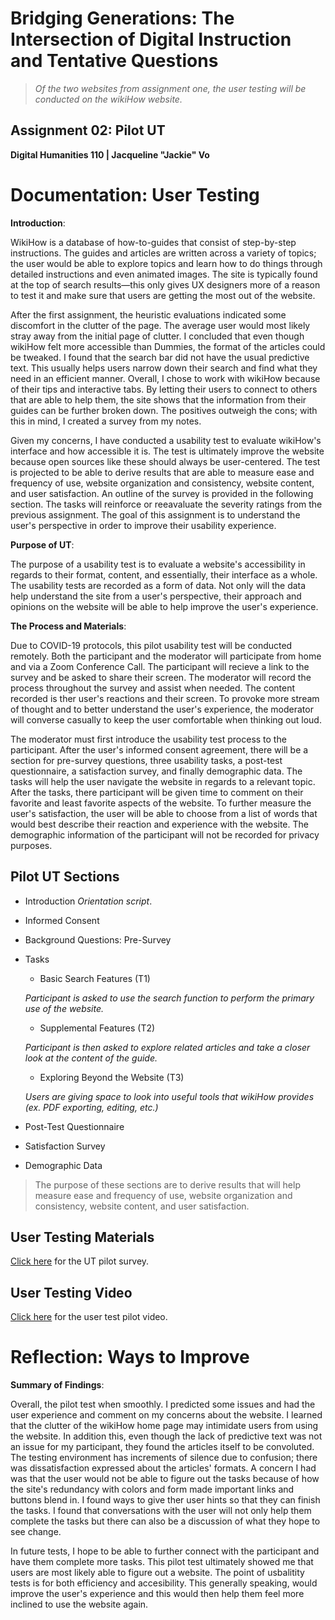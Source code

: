 # Bridging Generations: The Intersection of Digital Instruction and Tentative Questions

> *Of the two websites from assignment one, the user testing will be conducted on the wikiHow website.*
 
## Assignment 02: Pilot UT ##
__Digital Humanities 110 | Jacqueline "Jackie" Vo__

# Documentation: User Testing #

**Introduction**: 

WikiHow is a database of how-to-guides that consist of step-by-step instructions. The guides and articles are written across a variety of topics; the user would be able to explore topics and learn how to do things through detailed instructions and even animated images. The site is typically found at the top of search results—this only gives UX designers more of a reason to test it and make sure that users are getting the most out of the website. 

After the first assignment, the heuristic evaluations indicated some discomfort in the clutter of the page. The average user would most likely stray away from the initial page of clutter. I concluded that even though wikiHow felt more accessible than Dummies, the format of the articles could be tweaked. I found that the search bar did not have the usual predictive text. This usually helps users narrow down their search and find what they need in an efficient manner. Overall, I chose to work with wikiHow because of their tips and interactive tabs. By letting their users to connect to others that are able to help them, the site shows that the information from their guides can be further broken down. The positives outweigh the cons; with this in mind, I created a survey from my notes.

Given my concerns, I have conducted a usability test to evaluate wikiHow's interface and how accessible it is. The test is ultimately improve the website because open sources like these should always be user-centered. The test is projected to be able to derive results that are able to measure ease and frequency of use, website organization and consistency, website content, and user satisfaction. An outline of the survey is provided in the following section. The tasks will reinforce or reeavaluate the severity ratings from the previous assignment. The goal of this assignment is to understand the user's perspective in order to improve their usability experience. 

**Purpose of UT**: 

The purpose of a usability test is to evaluate a website's accessibility in regards to their format, content, and essentially, their interface as a whole. The usability tests are recorded as a form of data. Not only will the data help understand the site from a user's perspective, their approach and opinions on the website will be able to help improve the user's experience. 

**The Process and Materials**:

Due to COVID-19 protocols, this pilot usability test will be conducted remotely. Both the participant and the moderator will participate from home and via a Zoom Conference Call. The participant will recieve a link to the survey and be asked to share their screen. The moderator will record the process throughout the survey and assist when needed. The content recorded is ther user's reactions and their screen. To provoke more stream of thought and to better understand the user's experience, the moderator will converse casually to keep the user comfortable when thinking out loud.

The moderator must first introduce the usability test process to the participant. After the user's informed consent agreement, there will be a section for pre-survey questions, three usability tasks, a post-test questionnaire, a satisfaction survey, and finally demographic data. The tasks will help the user navigate the website in regards to a relevant topic. After the tasks, there participant will be given time to comment on their favorite and least favorite aspects of the website. To further measure the user's satisfaction, the user will be able to choose from a list of words that would best describe their reaction and experience with the website. The demographic information of the participant will not be recorded for privacy purposes.

## Pilot UT Sections ##

* Introduction *Orientation script*.
* Informed Consent
* Background Questions: Pre-Survey
* Tasks
  * Basic Search Features (T1)

  *Participant is asked to use the search function to perform the primary use of the website.*
  
  * Supplemental Features (T2)

  *Participant is then asked to explore related articles and take a closer look at the content of the guide.*
  
  * Exploring Beyond the Website (T3)

  *Users are giving space to look into useful tools that wikiHow provides (ex. PDF exporting, editing, etc.)*
  
* Post-Test Questionnaire 
* Satisfaction Survey
* Demographic Data

> The purpose of these sections are to derive results that will help measure ease and frequency of use, website organization and consistency, website content, and user satisfaction.

## User Testing Materials ##

[Click here](https://forms.gle/EURnt27q63tjCQHZA) for the UT pilot survey.

## User Testing Video ##

[Click here](https://drive.google.com/file/d/1s5oI9HVBhYadpvylVcX8GzZwMlaPg1me/view?usp=sharing) for the user test pilot video.

# Reflection: Ways to Improve #
**Summary of Findings**:

Overall, the pilot test when smoothly. I predicted some issues and had the user experience and comment on my concerns about the website. I learned that the clutter of the wikiHow home page may intimidate users from using the website. In addition this, even though the lack of predictive text was not an issue for my participant, they found the articles itself to be convoluted. The testing environment has increments of silence due to confusion; there was dissatisfaction expressed about the articles' formats. A concern I had was that the user would not be able to figure out the tasks because of how the site's redundancy with colors and form made important links and buttons blend in. I found ways to give ther user hints so that they can finish the tasks. I found that conversations with the user will not only help them complete the tasks but there can also be a discussion of what they hope to see change. 

In future tests, I hope to be able to further connect with the participant and have them complete more tasks. This pilot test ultimately showed me that users are most likely able to figure out a website. The point of usbalitity tests is for both efficiency and accesibility. This generally speaking, would improve the user's experience and this would then help them feel more inclined to use the website again.
